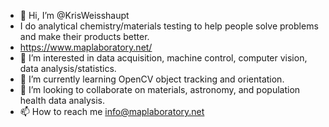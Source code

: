 - 👋 Hi, I’m @KrisWeisshaupt
- I do analytical chemistry/materials testing to help people solve problems and make their products better.
- https://www.maplaboratory.net/
- 👀 I’m interested in data acquisition, machine control, computer vision, data analysis/statistics.
- 🌱 I’m currently learning OpenCV object tracking and orientation.
- 💞️ I’m looking to collaborate on materials, astronomy, and population health data analysis.
- 📫 How to reach me info@maplaboratory.net

<!---
KrisWeisshaupt/KrisWeisshaupt is a ✨ special ✨ repository because its `README.md` (this file) appears on your GitHub profile.
You can click the Preview link to take a look at your changes.
--->
